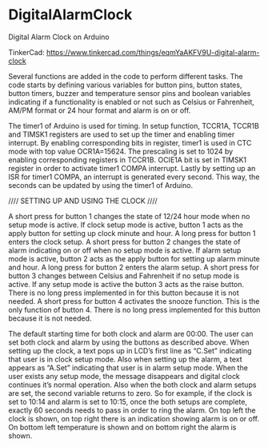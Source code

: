 # DigitalAlarmClock
Digital Alarm Clock on Arduino

TinkerCad: https://www.tinkercad.com/things/eqmYaAKFV9U-digital-alarm-clock

Several functions are added in the code to perform different tasks. The code starts by
defining various variables for button pins, button states, button timers, buzzer and temperature
sensor pins and boolean variables indicating if a functionality is enabled or not such as Celsius or
Fahrenheit, AM/PM format or 24 hour format and alarm is on or off.

The timer1 of Arduino is used for timing. In setup function, TCCR1A, TCCR1B and
TIMSK1 registers are used to set up the timer and enabling timer interrupt. By enabling
corresponding bits in register, timer1 is used in CTC mode with top value OCR1A=15624. The
prescaling is set to 1024 by enabling corresponding registers in TCCR1B. OCIE1A bit is set in
TIMSK1 register in order to activate timer1 COMPA interrupt. Lastly by setting up an ISR for
timer1 COMPA, an interrupt is generated every second. This way, the seconds can be updated by
using the timer1 of Arduino.

//// SETTING UP AND USING THE CLOCK ////

A short press for button 1 changes the state of 12/24 hour mode when no setup mode is
active. If clock setup mode is active, button 1 acts as the apply button for setting up clock minute
and hour. A long press for button 1 enters the clock setup. A short press for button 2 changes the
state of alarm indicating on or off when no setup mode is active. If alarm setup mode is active,
button 2 acts as the apply button for setting up alarm minute and hour. A long press for button 2
enters the alarm setup. A short press for button 3 changes between Celsius and Fahrenheit if no
setup mode is active. If any setup mode is active the button 3 acts as the raise button. There is no
long press implemented in for this button because it is not needed. A short press for button 4
activates the snooze function. This is the only function of button 4. There is no long press
implemented for this button because it is not needed.

The default starting time for both clock and alarm are 00:00. The user can set both clock
and alarm by using the buttons as described above. When setting up the clock, a text pops up in
LCD’s first line as “C.Set” indicating that user is in clock setup mode. Also when setting up the
alarm, a text appears as “A.Set” indicating that user is in alarm setup mode. When the user exists
any setup mode, the message disappears and digital clock continues it’s normal operation. Also
when the both clock and alarm setups are set, the second variable returns to zero. So for example,
if the clock is set to 10:14 and alarm is set to 10:15, once the both setups are complete, exactly
60 seconds needs to pass in order to ring the alarm.
On top left the clock is shown, on top right there is an indication showing alarm is on or
off. On bottom left temperature is shown and on bottom right the alarm is shown.
